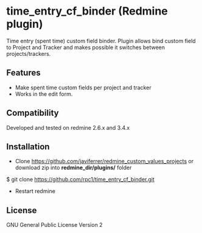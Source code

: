 time_entry_cf_binder (Redmine plugin)
======================================
Time entry (spent time) custom field binder. 
Plugin allows bind custom field to Project and Tracker and makes possible it switches between projects/trackers.



Features
--------

* Make spent time custom fields per project and tracker
* Works in the edit form.

Compatibility
-------------

Developed and tested on redmine 2.6.x and 3.4.x


Installation
------------

* Clone https://github.com/javiferrer/redmine_custom_values_projects or download zip into  **redmine_dir/plugins/** folder
 
$ git clone https://github.com/rpc1/time_entry_cf_binder.git
 
* Restart redmine


License
-------

GNU General Public License Version 2






 
